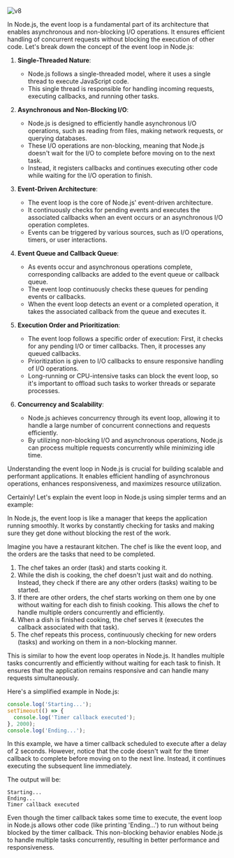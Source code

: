 ![v8](https://raw.githubusercontent.com/lmadhuranga/iq/main/temp/v8-priority.gif)

In Node.js, the event loop is a fundamental part of its architecture that enables asynchronous and non-blocking I/O operations. It ensures efficient handling of concurrent requests without blocking the execution of other code. Let's break down the concept of the event loop in Node.js:

1. **Single-Threaded Nature**:
   - Node.js follows a single-threaded model, where it uses a single thread to execute JavaScript code.
   - This single thread is responsible for handling incoming requests, executing callbacks, and running other tasks.

2. **Asynchronous and Non-Blocking I/O**:
   - Node.js is designed to efficiently handle asynchronous I/O operations, such as reading from files, making network requests, or querying databases.
   - These I/O operations are non-blocking, meaning that Node.js doesn't wait for the I/O to complete before moving on to the next task.
   - Instead, it registers callbacks and continues executing other code while waiting for the I/O operation to finish.

3. **Event-Driven Architecture**:
   - The event loop is the core of Node.js' event-driven architecture.
   - It continuously checks for pending events and executes the associated callbacks when an event occurs or an asynchronous I/O operation completes.
   - Events can be triggered by various sources, such as I/O operations, timers, or user interactions.

4. **Event Queue and Callback Queue**:
   - As events occur and asynchronous operations complete, corresponding callbacks are added to the event queue or callback queue.
   - The event loop continuously checks these queues for pending events or callbacks.
   - When the event loop detects an event or a completed operation, it takes the associated callback from the queue and executes it.

5. **Execution Order and Prioritization**:
   - The event loop follows a specific order of execution: First, it checks for any pending I/O or timer callbacks. Then, it processes any queued callbacks.
   - Prioritization is given to I/O callbacks to ensure responsive handling of I/O operations.
   - Long-running or CPU-intensive tasks can block the event loop, so it's important to offload such tasks to worker threads or separate processes.

6. **Concurrency and Scalability**:
   - Node.js achieves concurrency through its event loop, allowing it to handle a large number of concurrent connections and requests efficiently.
   - By utilizing non-blocking I/O and asynchronous operations, Node.js can process multiple requests concurrently while minimizing idle time.

Understanding the event loop in Node.js is crucial for building scalable and performant applications. It enables efficient handling of asynchronous operations, enhances responsiveness, and maximizes resource utilization.

Certainly! Let's explain the event loop in Node.js using simpler terms and an example:

In Node.js, the event loop is like a manager that keeps the application running smoothly. It works by constantly checking for tasks and making sure they get done without blocking the rest of the work.

Imagine you have a restaurant kitchen. The chef is like the event loop, and the orders are the tasks that need to be completed.

1. The chef takes an order (task) and starts cooking it.
2. While the dish is cooking, the chef doesn't just wait and do nothing. Instead, they check if there are any other orders (tasks) waiting to be started.
3. If there are other orders, the chef starts working on them one by one without waiting for each dish to finish cooking. This allows the chef to handle multiple orders concurrently and efficiently.
4. When a dish is finished cooking, the chef serves it (executes the callback associated with that task).
5. The chef repeats this process, continuously checking for new orders (tasks) and working on them in a non-blocking manner.

This is similar to how the event loop operates in Node.js. It handles multiple tasks concurrently and efficiently without waiting for each task to finish. It ensures that the application remains responsive and can handle many requests simultaneously.

Here's a simplified example in Node.js:

```javascript
console.log('Starting...');
setTimeout(() => {
  console.log('Timer callback executed');
}, 2000);
console.log('Ending...');
```

In this example, we have a timer callback scheduled to execute after a delay of 2 seconds. However, notice that the code doesn't wait for the timer callback to complete before moving on to the next line. Instead, it continues executing the subsequent line immediately.

The output will be:

```
Starting...
Ending...
Timer callback executed
```

Even though the timer callback takes some time to execute, the event loop in Node.js allows other code (like printing 'Ending...') to run without being blocked by the timer callback. This non-blocking behavior enables Node.js to handle multiple tasks concurrently, resulting in better performance and responsiveness.
